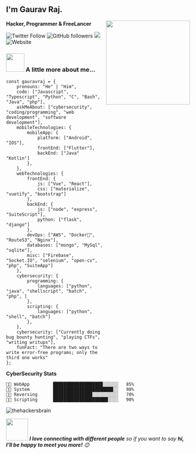 <h2>I'm Gaurav Raj.</h2>
<img align='right' src="https://media.giphy.com/media/M9gbBd9nbDrOTu1Mqx/giphy.gif" width="230">
<p><b>Hacker, Programmer & FreeLancer</b></p>

![Twitter Follow](https://img.shields.io/twitter/follow/thehackersbrain?label=Follow)
![GitHub followers](https://img.shields.io/github/followers/thehackersbrain?label=Follow&style=social)
![](https://visitor-badge.glitch.me/badge?page_id=thehackersbrain.thehackersbrain)
![Website](https://thehackersbrain.pythonanywhere.com/)

### <img src="https://media.giphy.com/media/oVvhEYvWDvE1G/giphy.gif" width="50"> A little more about me...  

```
const gauravraj = {
    pronouns: "He" | "Him",
    code: ["Javascript", "Typescript", "Python", "C", "Bash", "Java", "php"],
    askMeAbout: ["cybersecurity", "coding/programming", "web development", "software development"],
    mobileTechnologies: {
        mobileApp: {
        	platform: ["Android", "IOS"],
        	frontEnd: ["Flutter"],
        	backEnd: ["Java" "Kotlin"]
        },
    },
    webTechnologies: {
        frontEnd: {
            js: ["Vue", "React"],
            css: ["materialize", "vuetify", "bootstrap"]
        },
        backEnd: {
            js: ["node", "express", "SuiteScript"],
            python: ["flask", "django"]
        },
        devOps: ["AWS", "Docker🐳", "Route53", "Nginx"],
        databases: ["mongo", "MySql", "sqlite"],
        misc: ["Firebase", "Socket.IO", "selenium", "open-cv", "php", "SuiteApp"]
    },
    cybersecurity: {
    	programming: {
    		languages: ["python", "java", "shellscript", "batch", "php", ]
    	},
    	scripting: {
    		languages: ["python", "shell", "batch"]
    	},
    },
    cybersecurity: ["Currently doing bug bounty hunting", "playing CTFs", "writing writups"],
    funFact: "There are two ways to write error-free programs; only the third one works"
};
```

**CyberSecurity Stats** 

```text
👨‍💻 WebApp         ███████████████████░░░░░░   85% 
👨‍💻 System         ███████████████████████░░   98%
👨‍💻 Reversing      ███████████████░░░░░░░░░░   70% 
👨‍💻 Scripting      █████████████████████░░░░   90%

```
<p align="left">
  <img src="https://github-readme-stats.vercel.app/api?username=thehackersbrain&show_icons=true" alt="thehackersbrain" /> 

</p>

<img src="https://media.giphy.com/media/LnQjpWaON8nhr21vNW/giphy.gif" width="60"> <em><b>I love connecting with different people</b> so if you want to say <b>hi, I'll be happy to meet you more!</b> 😊</em>

